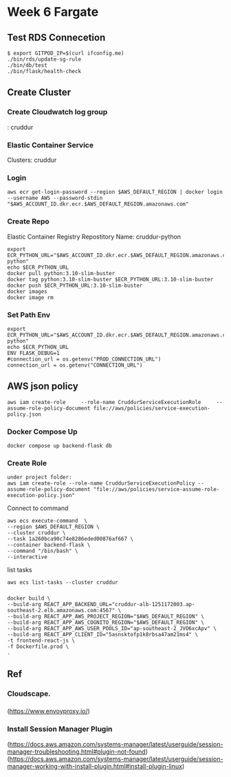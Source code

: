 # Week 6 Fargate
## Test RDS Connecetion
```
$ export GITPOD_IP=$(curl ifconfig.me)
./bin/rds/update-sg-rule
./bin/db/test
./bin/flask/health-check
```
## Create Cluster

### Create Cloudwatch log group
: cruddur

### Elastic Container Service
Clusters: cruddur

### Login
```
aws ecr get-login-password --region $AWS_DEFAULT_REGION | docker login --username AWS --password-stdin "$AWS_ACCOUNT_ID.dkr.ecr.$AWS_DEFAULT_REGION.amazonaws.com"
```

### Create Repo
Elastic Container Registry
Repostitory Name: cruddur-python
```
export ECR_PYTHON_URL="$AWS_ACCOUNT_ID.dkr.ecr.$AWS_DEFAULT_REGION.amazonaws.com/cruddur-python"
echo $ECR_PYTHON_URL
docker pull python:3.10-slim-buster
docker tag python:3.10-slim-buster $ECR_PYTHON_URL:3.10-slim-buster
docker push $ECR_PYTHON_URL:3.10-slim-buster
docker images
docker image rm
```
### Set Path Env
```
export ECR_PYTHON_URL="$AWS_ACCOUNT_ID.dkr.ecr.$AWS_DEFAULT_REGION.amazonaws.com/cruddur-python"
echo $ECR_PYTHON_URL
ENV FLASK_DEBUG=1
#connection_url = os.getenv("PROD_CONNECTION_URL")
connection_url = os.getenv("CONNECTION_URL")

```
## AWS json policy
```
aws iam create-role     --role-name CruddurServiceExecutionRole     --assume-role-policy-document file://aws/policies/service-execution-policy.json
```
### Docker Compose Up
```
docker compose up backend-flask db
```
### Create Role
```
under project folder:
aws iam create-role --role-name CruddurServiceExecutionPolicy --assume-role-policy-document "file://aws/policies/service-assume-role-execution-policy.json"
```

Connect to command
```
aws ecs execute-command  \
--region $AWS_DEFAULT_REGION \
--cluster cruddur \
--task 1a260bca90c74e8286eded00876af667 \
--container backend-flask \
--command "/bin/bash" \
--interactive
```
list tasks
```
aws ecs list-tasks --cluster cruddur
```

###
```
docker build \
--build-arg REACT_APP_BACKEND_URL="cruddur-alb-1251172003.ap-southeast-2.elb.amazonaws.com:4567" \
--build-arg REACT_APP_AWS_PROJECT_REGION="$AWS_DEFAULT_REGION" \
--build-arg REACT_APP_AWS_COGNITO_REGION="$AWS_DEFAULT_REGION" \
--build-arg REACT_APP_AWS_USER_POOLS_ID="ap-southeast-2_JVO6xcApv" \
--build-arg REACT_APP_CLIENT_ID="5asnsktofp1k8rbsa47am21ms4" \
-t frontend-react-js \
-f Dockerfile.prod \
.
```
## Ref
### Cloudscape.


### 
(https://www.envoyproxy.io/)

### Install Session Manager Plugin
(https://docs.aws.amazon.com/systems-manager/latest/userguide/session-manager-troubleshooting.html#plugin-not-found)
(https://docs.aws.amazon.com/systems-manager/latest/userguide/session-manager-working-with-install-plugin.html#install-plugin-linux)
